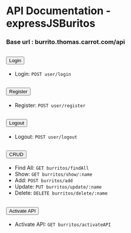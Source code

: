 <div class="container mt-5 mb-5">
   <h1 class="mb-4">API Documentation - expressJSBuritos</h1>

  <h3>Base url : burrito.thomas.carrot.com/api</h3>

  <div class="accordion" id="accordionExample">

 <!-- Login -->
<div class="accordion-item">
    <h2 class="accordion-header" id="headingLogin">
        <button class="accordion-button collapsed text-primary" type="button" data-bs-toggle="collapse" data-bs-target="#collapseLogin" aria-expanded="false" aria-controls="collapseLogin">
            Login
        </button>
    </h2>
    <div id="collapseLogin" class="accordion-collapse collapse" aria-labelledby="headingLogin" data-bs-parent="#accordionExample">
        <div class="accordion-body">
            <ul>
                <li>Login: <code>POST user/login</code></li>
            </ul>
        </div>
    </div>
</div>

<!-- Register -->
<div class="accordion-item">
    <h2 class="accordion-header" id="headingRegister">
        <button class="accordion-button collapsed text-primary" type="button" data-bs-toggle="collapse" data-bs-target="#collapseRegister" aria-expanded="false" aria-controls="collapseRegister">
            Register
        </button>
    </h2>
    <div id="collapseRegister" class="accordion-collapse collapse" aria-labelledby="headingRegister" data-bs-parent="#accordionExample">
        <div class="accordion-body">
            <ul>
                <li>Register: <code>POST user/register</code></li>
            </ul>
        </div>
    </div>
</div>

<!-- Logout -->
<div class="accordion-item">
    <h2 class="accordion-header" id="headingLogout">
        <button class="accordion-button collapsed text-primary" type="button" data-bs-toggle="collapse" data-bs-target="#collapseLogout" aria-expanded="false" aria-controls="collapseLogout">
            Logout
        </button>
    </h2>
    <div id="collapseLogout" class="accordion-collapse collapse" aria-labelledby="headingLogout" data-bs-parent="#accordionExample">
        <div class="accordion-body">
            <ul>
                <li>Logout: <code>POST user/logout</code></li>
            </ul>
        </div>
    </div>
</div>
<!-- CRUD -->
<div class="accordion-item">
    <h2 class="accordion-header" id="headingCRUD">
        <button class="accordion-button collapsed text-primary" type="button" data-bs-toggle="collapse" data-bs-target="#collapseCRUD" aria-expanded="false" aria-controls="collapseCRUD">
            CRUD
        </button>
    </h2>
    <div id="collapseCRUD" class="accordion-collapse collapse" aria-labelledby="headingCRUD" data-bs-parent="#accordionExample">
        <div class="accordion-body">
            <ul>
               <li>Find All: <code>GET burritos/findAll</code></li>
                <li>Show: <code>GET burritos/show/:name</code></li>
                <li>Add: <code>POST burritos/add</code></li>
                <li>Update: <code>PUT burritos/update/:name</code></li>
                <li>Delete: <code>DELETE burritos/delete/:name</code></li>
            </ul>
        </div>
    </div>
</div>

<!-- Activate API -->
<div class="accordion-item">
    <h2 class="accordion-header" id="headingActivateAPI">
        <button class="accordion-button collapsed text-primary" type="button" data-bs-toggle="collapse" data-bs-target="#collapseActivateAPI" aria-expanded="false" aria-controls="collapseActivateAPI">
            Activate API
        </button>
    </h2>
    <div id="collapseActivateAPI" class="accordion-collapse collapse" aria-labelledby="headingActivateAPI" data-bs-parent="#accordionExample">
        <div class="accordion-body">
            <ul>
                <li>Activate API: <code>GET burritos/activateAPI</code></li>
            </ul>
        </div>
    </div>
</div>

  </div>
</div>
